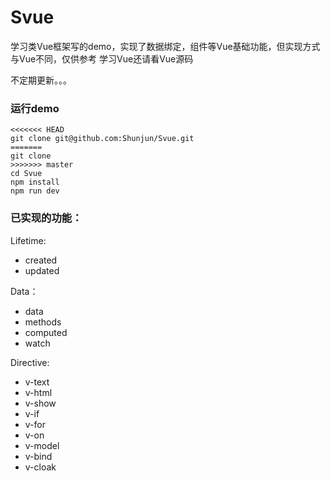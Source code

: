 # Svue
学习类Vue框架写的demo，实现了数据绑定，组件等Vue基础功能，但实现方式与Vue不同，仅供参考
学习Vue还请看Vue源码

不定期更新。。。

### 运行demo
```
<<<<<<< HEAD
git clone git@github.com:Shunjun/Svue.git
=======
git clone 
>>>>>>> master
cd Svue
npm install
npm run dev
```

### 已实现的功能：
Lifetime:
* created
* updated

Data：
* data
* methods
* computed
* watch

Directive:
* v-text
* v-html
* v-show
* v-if
* v-for
* v-on
* v-model
* v-bind
* v-cloak
